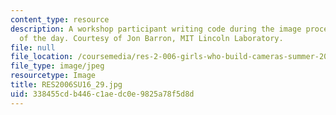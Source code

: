 ```yaml
---
content_type: resource
description: A workshop participant writing code during the image processing part
  of the day. Courtesy of Jon Barron, MIT Lincoln Laboratory.
file: null
file_location: /coursemedia/res-2-006-girls-who-build-cameras-summer-2016/338455cdb446c1aedc0e9825a78f5d8d_RES2006SU16_29.jpg
file_type: image/jpeg
resourcetype: Image
title: RES2006SU16_29.jpg
uid: 338455cd-b446-c1ae-dc0e-9825a78f5d8d
---
```

